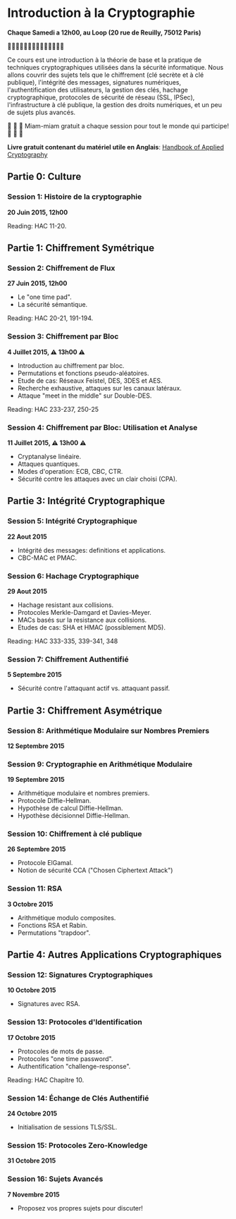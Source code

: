 # Introduction à la Cryptographie
**Chaque Samedi a 12h00, au Loop (20 rue de Reuilly, 75012 Paris)**

:key::key::key::key::key::key::key::key::key::key::key::key::key::key:

Ce cours est une introduction à la théorie de base et la pratique de techniques cryptographiques utilisées dans la sécurité informatique. Nous allons couvrir des sujets tels que le chiffrement (clé secrète et à clé publique), l'intégrité des messages, signatures numériques, l'authentification des utilisateurs, la gestion des clés, hachage cryptographique, protocoles de sécurité de réseau (SSL, IPSec), l'infrastructure à clé publique, la gestion des droits numériques, et un peu de sujets plus avancés.

:apple: :grapes: :cherries: Miam-miam gratuit a chaque session pour tout le monde qui participe! :apple: :grapes: :cherries:

**Livre gratuit contenant du matériel utile en Anglais**: [Handbook of Applied Cryptography](http://cacr.uwaterloo.ca/hac/)

## Partie 0: Culture

### Session 1: Histoire de la cryptographie
**20 Juin 2015, 12h00**  

Reading: HAC 11-20.

## Partie 1: Chiffrement Symétrique
 
### Session 2: Chiffrement de Flux
**27 Juin 2015, 12h00**
* Le "one time pad".
* La sécurité sémantique.  

Reading: HAC 20-21, 191-194.
 
### Session 3: Chiffrement par Bloc
**4 Juillet 2015, :warning: 13h00 :warning:**
* Introduction au chiffrement par bloc.
* Permutations et fonctions pseudo-aléatoires.
* Etude de cas: Réseaux Feistel, DES, 3DES et AES.
* Recherche exhaustive, attaques sur les canaux latéraux.
* Attaque "meet in the middle" sur Double-DES.

Reading: HAC 233-237, 250-25
 
### Session 4: Chiffrement par Bloc: Utilisation et Analyse
**11 Juillet 2015, :warning: 13h00 :warning:**
* Cryptanalyse linéaire.
* Attaques quantiques.
* Modes d'operation: ECB, CBC, CTR.
* Sécurité contre les attaques avec un clair choisi (CPA).

## Partie 3: Intégrité Cryptographique
 
### Session 5: Intégrité Cryptographique
**22 Aout 2015**
* Intégrité des messages: definitions et applications.
* CBC-MAC et PMAC.
 
### Session 6: Hachage Cryptographique
**29 Aout 2015**
* Hachage resistant aux collisions.
* Protocoles Merkle-Damgard et Davies-Meyer.
* MACs basés sur la resistance aux collisions.
* Etudes de cas: SHA et HMAC (possiblement MD5).  

Reading: HAC 333-335, 339-341, 348
 
### Session 7: Chiffrement Authentifié
**5 Septembre 2015**
* Sécurité contre l'attaquant actif vs. attaquant passif.

## Partie 3: Chiffrement Asymétrique
 
### Session 8: Arithmétique Modulaire sur Nombres Premiers
**12 Septembre 2015**

### Session 9: Cryptographie en Arithmétique Modulaire
**19 Septembre 2015**
* Arithmétique modulaire et nombres premiers.
* Protocole Diffie-Hellman.
* Hypothèse de calcul Diffie-Hellman.
* Hypothèse décisionnel Diffie-Hellman.
 
### Session 10: Chiffrement à clé publique
**26 Septembre 2015**
* Protocole ElGamal.
* Notion de sécurité CCA ("Chosen Ciphertext Attack")
 
### Session 11: RSA
**3 Octobre 2015**
* Arithmétique modulo composites.
* Fonctions RSA et Rabin.
* Permutations "trapdoor".

## Partie 4: Autres Applications Cryptographiques

### Session 12: Signatures Cryptographiques
**10 Octobre 2015**
* Signatures avec RSA.

### Session 13: Protocoles d'Identification
**17 Octobre 2015**
* Protocoles de mots de passe.
* Protocoles "one time password".
* Authentification "challenge-response".  

Reading: HAC Chapitre 10.
 
### Session 14: Échange de Clés Authentifié
**24 Octobre 2015**
* Initialisation de sessions TLS/SSL.
 
### Session 15: Protocoles Zero-Knowledge
**31 Octobre 2015**

### Session 16: Sujets Avancés
**7 Novembre 2015**
* Proposez vos propres sujets pour discuter!

